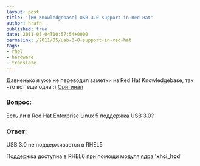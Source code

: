 ```yaml
--- 
layout: post 
title: '[RH Knowledgebase] USB 3.0 support in Red Hat' 
author: hrafn 
published: true 
date: 2011-05-04T10:57:54+0000 
permalink: /2011/05/usb-3-0-support-in-red-hat 
tags:
- rhel
- hardware
- translate
---
```


Давненько я уже не переводил заметки из Red Hat Knowledgebase, так что вот еще одна :) [Оригинал](https://access.redhat.com/kb/docs/DOC-55131)

### Вопрос: 

Есть ли в Red Hat Enterprise Linux 5 поддержка USB 3.0?

### Ответ:

USB 3.0 не поддерживается в RHEL5

Поддержка доступна в RHEL6 при помощи модуля ядра '**xhci_hcd**'

